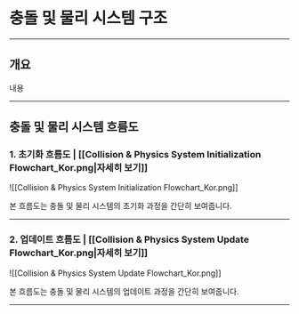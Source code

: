 # **충돌 및 물리 시스템 구조**
---
## **개요**
내용

---
## **충돌 및 물리 시스템 흐름도**
### **1. 초기화 흐름도 | [[Collision & Physics System Initialization Flowchart_Kor.png|자세히 보기]]**
![[Collision & Physics System Initialization Flowchart_Kor.png]]

본 흐름도는 충돌 및 물리 시스템의 초기화 과정을 간단히 보여줍니다.

---
### **2. 업데이트 흐름도 | [[Collision & Physics System Update Flowchart_Kor.png|자세히 보기]]**
![[Collision & Physics System Update Flowchart_Kor.png]]

본 흐름도는 충돌 및 물리 시스템의 업데이트 과정을 간단히 보여줍니다.

---